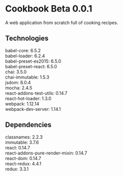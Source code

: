 <h1>Cookbook Beta 0.0.1</h1>

A web application from scratch full of cooking recipes.

<h2>Technologies</h2>

babel-core: 6.5.2<br>
babel-loader: 6.2.4<br>
babel-preset-es2015: 6.5.0<br>
babel-preset-react: 6.5.0<br>
chai: 3.5.0<br>
chai-immutable: 1.5.3<br>
jsdom: 8.0.4<br>
mocha: 2.4.5<br>
react-addons-test-utils: 0.14.7<br>
react-hot-loader: 1.3.0<br>
webpack: 1.12.14<br>
webpack-dev-server: 1.14.1<br>

<h2>Dependencies</h2>

classnames: 2.2.3<br>
immutable: 3.7.6<br>
react: 0.14.7<br>
react-addons-pure-render-mixin: 0.14.7<br>
react-dom: 0.14.7<br>
react-redux: 4.4.1<br>
redux: 3.3.1<br>
